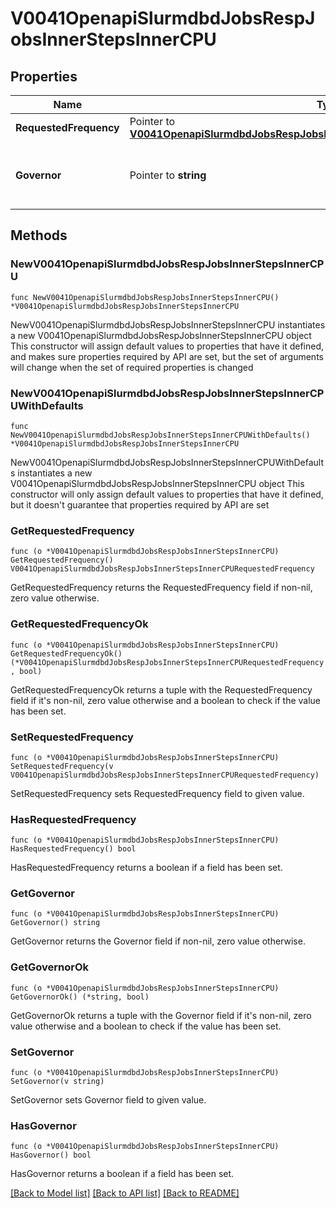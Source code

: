 # V0041OpenapiSlurmdbdJobsRespJobsInnerStepsInnerCPU

## Properties

Name | Type | Description | Notes
------------ | ------------- | ------------- | -------------
**RequestedFrequency** | Pointer to [**V0041OpenapiSlurmdbdJobsRespJobsInnerStepsInnerCPURequestedFrequency**](V0041OpenapiSlurmdbdJobsRespJobsInnerStepsInnerCPURequestedFrequency.md) |  | [optional] 
**Governor** | Pointer to **string** | Requested CPU frequency governor in kHz | [optional] 

## Methods

### NewV0041OpenapiSlurmdbdJobsRespJobsInnerStepsInnerCPU

`func NewV0041OpenapiSlurmdbdJobsRespJobsInnerStepsInnerCPU() *V0041OpenapiSlurmdbdJobsRespJobsInnerStepsInnerCPU`

NewV0041OpenapiSlurmdbdJobsRespJobsInnerStepsInnerCPU instantiates a new V0041OpenapiSlurmdbdJobsRespJobsInnerStepsInnerCPU object
This constructor will assign default values to properties that have it defined,
and makes sure properties required by API are set, but the set of arguments
will change when the set of required properties is changed

### NewV0041OpenapiSlurmdbdJobsRespJobsInnerStepsInnerCPUWithDefaults

`func NewV0041OpenapiSlurmdbdJobsRespJobsInnerStepsInnerCPUWithDefaults() *V0041OpenapiSlurmdbdJobsRespJobsInnerStepsInnerCPU`

NewV0041OpenapiSlurmdbdJobsRespJobsInnerStepsInnerCPUWithDefaults instantiates a new V0041OpenapiSlurmdbdJobsRespJobsInnerStepsInnerCPU object
This constructor will only assign default values to properties that have it defined,
but it doesn't guarantee that properties required by API are set

### GetRequestedFrequency

`func (o *V0041OpenapiSlurmdbdJobsRespJobsInnerStepsInnerCPU) GetRequestedFrequency() V0041OpenapiSlurmdbdJobsRespJobsInnerStepsInnerCPURequestedFrequency`

GetRequestedFrequency returns the RequestedFrequency field if non-nil, zero value otherwise.

### GetRequestedFrequencyOk

`func (o *V0041OpenapiSlurmdbdJobsRespJobsInnerStepsInnerCPU) GetRequestedFrequencyOk() (*V0041OpenapiSlurmdbdJobsRespJobsInnerStepsInnerCPURequestedFrequency, bool)`

GetRequestedFrequencyOk returns a tuple with the RequestedFrequency field if it's non-nil, zero value otherwise
and a boolean to check if the value has been set.

### SetRequestedFrequency

`func (o *V0041OpenapiSlurmdbdJobsRespJobsInnerStepsInnerCPU) SetRequestedFrequency(v V0041OpenapiSlurmdbdJobsRespJobsInnerStepsInnerCPURequestedFrequency)`

SetRequestedFrequency sets RequestedFrequency field to given value.

### HasRequestedFrequency

`func (o *V0041OpenapiSlurmdbdJobsRespJobsInnerStepsInnerCPU) HasRequestedFrequency() bool`

HasRequestedFrequency returns a boolean if a field has been set.

### GetGovernor

`func (o *V0041OpenapiSlurmdbdJobsRespJobsInnerStepsInnerCPU) GetGovernor() string`

GetGovernor returns the Governor field if non-nil, zero value otherwise.

### GetGovernorOk

`func (o *V0041OpenapiSlurmdbdJobsRespJobsInnerStepsInnerCPU) GetGovernorOk() (*string, bool)`

GetGovernorOk returns a tuple with the Governor field if it's non-nil, zero value otherwise
and a boolean to check if the value has been set.

### SetGovernor

`func (o *V0041OpenapiSlurmdbdJobsRespJobsInnerStepsInnerCPU) SetGovernor(v string)`

SetGovernor sets Governor field to given value.

### HasGovernor

`func (o *V0041OpenapiSlurmdbdJobsRespJobsInnerStepsInnerCPU) HasGovernor() bool`

HasGovernor returns a boolean if a field has been set.


[[Back to Model list]](../README.md#documentation-for-models) [[Back to API list]](../README.md#documentation-for-api-endpoints) [[Back to README]](../README.md)


